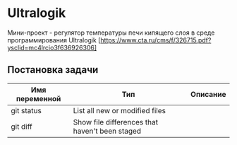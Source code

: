 # Ultralogik

Мини-проект - регулятор температуры печи кипящего слоя в среде программирования Ultralogik [https://www.cta.ru/cms/f/326715.pdf?ysclid=mc4lrcio3f636926306]

## Постановка задачи
 Имя переменной      | Тип | Описание
| --- | --- | --- |
| git status | List all new or modified files |
| git diff | Show file differences that haven't been staged |
